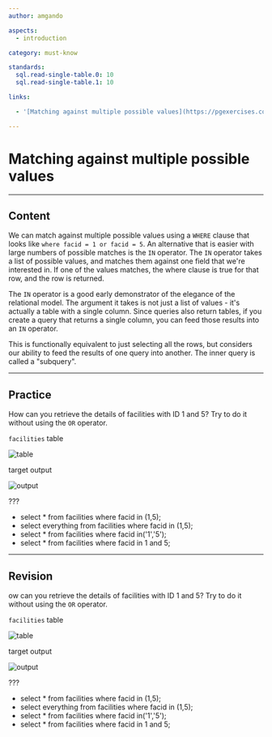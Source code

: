 ```yaml
---
author: amgando

aspects:
  - introduction

category: must-know

standards:
  sql.read-single-table.0: 10
  sql.read-single-table.1: 10

links:

  - '[Matching against multiple possible values](https://pgexercises.com/questions/basic/where4.html){documentation}'

---
```


# Matching against multiple possible values

---
## Content

We can match against multiple possible values using a `WHERE` clause that looks like `where facid = 1 or facid = 5`. An alternative that is easier with large numbers of possible matches is the `IN` operator. The `IN` operator takes a list of possible values, and matches them against one field that we're interested in. If one of the values matches, the where clause is true for that row, and the row is returned.

The `IN` operator is a good early demonstrator of the elegance of the relational model. The argument it takes is not just a list of values - it's actually a table with a single column. Since queries also return tables, if you create a query that returns a single column, you can feed those results into an `IN` operator.

This is functionally equivalent to just selecting all the rows, but considers our ability to feed the results of one query into another. The inner query is called a "subquery".

---
## Practice

How can you retrieve the details of facilities with ID 1 and 5? Try to do it without using the `OR` operator.

`facilities` table

![table](https://i.imgur.com/cUIabdz.png)

target output

![output](https://i.imgur.com/BlUCtLN.png)

???

* select * from facilities where facid in (1,5);
* select everything from facilities where facid in (1,5);
* select * from facilities where facid in('1','5');
* select * from facilities where facid in 1 and 5;

---
## Revision

ow can you retrieve the details of facilities with ID 1 and 5? Try to do it without using the `OR` operator.

`facilities` table

![table](https://i.imgur.com/cUIabdz.png)

target output

![output](https://i.imgur.com/BlUCtLN.png)

???

* select * from facilities where facid in (1,5);
* select everything from facilities where facid in (1,5);
* select * from facilities where facid in('1','5');
* select * from facilities where facid in 1 and 5;
